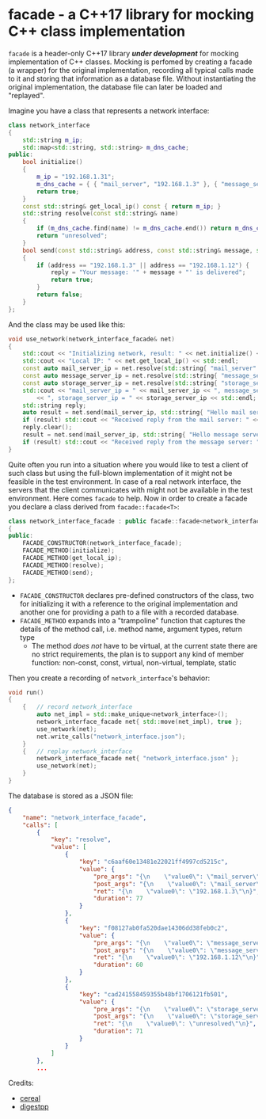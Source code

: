 # facade - a C++17 library for mocking C++ class implementation

`facade` is a header-only C++17 library **_under development_** for mocking implementation of C++ classes.
Mocking is perfomed by creating a facade (a wrapper) for the original implementation, recording all typical calls made to it and storing that information as a database file. Without instantiating the original implementation, the database file can later be loaded and "replayed".

Imagine you have a class that represents a network interface:
```cpp
class network_interface
{
    std::string m_ip;
    std::map<std::string, std::string> m_dns_cache;
public:
    bool initialize()
    {
        m_ip = "192.168.1.31";
        m_dns_cache = { { "mail_server", "192.168.1.3" }, { "message_server", "192.168.1.12"} };
        return true;
    }
    const std::string& get_local_ip() const { return m_ip; }
    std::string resolve(const std::string& name)
    {
        if (m_dns_cache.find(name) != m_dns_cache.end()) return m_dns_cache[name];
        return "unresolved";
    }
    bool send(const std::string& address, const std::string& message, std::string& reply)
    {
        if (address == "192.168.1.3" || address == "192.168.1.12") {
            reply = "Your message: '" + message + "' is delivered";
            return true;
        }
        return false;
    }
};
```
And the class may be used like this:
```cpp
void use_network(network_interface_facade& net)
{
    std::cout << "Initializing network, result: " << net.initialize() << std::endl;
    std::cout << "Local IP: " << net.get_local_ip() << std::endl;
    const auto mail_server_ip = net.resolve(std::string{ "mail_server" });
    const auto message_server_ip = net.resolve(std::string{ "message_server" });
    const auto storage_server_ip = net.resolve(std::string{ "storage_server" });
    std::cout << "mail_server_ip = " << mail_server_ip << ", message_server_ip = " << message_server_ip
        << ", storage_server_ip = " << storage_server_ip << std::endl;
    std::string reply;
    auto result = net.send(mail_server_ip, std::string{ "Hello mail server!" }, reply);
    if (result) std::cout << "Received reply from the mail server: " << reply << std::endl;
    reply.clear();
    result = net.send(mail_server_ip, std::string{ "Hello message server!" }, reply);
    if (result) std::cout << "Received reply from the message server: " << reply << std::endl;
}
```
Quite often you run into a situation where you would like to test a client of such class but using the full-blown implementation of it might not be feasible in the test environment. In case of a real network interface, the servers that the client communicates with might not be available in the test environment. Here comes `facade` to help.
Now in order to create a facade you declare a class derived from `facade::facade<T>`:
```cpp
class network_interface_facade : public facade::facade<network_interface>
{
public:
    FACADE_CONSTRUCTOR(network_interface_facade);
    FACADE_METHOD(initialize);
    FACADE_METHOD(get_local_ip);
    FACADE_METHOD(resolve);
    FACADE_METHOD(send);
};
```
* `FACADE_CONSTRUCTOR` declares pre-defined constructors of the class, two for initializing it with a reference to the original implementation and another one for providing a path to a file with a recorded database.
* `FACADE_METHOD` expands into a "trampoline" function that captures the details of the method call, i.e. method name, argument types, return type
  * The method *does not* have to be virtual, at the current state there are no strict requirements, the plan is to support any kind of member function: non-const, const, virtual, non-virtual, template, static
  
Then you create a recording of `network_interface`'s behavior:
```cpp
void run()
{
    {   // record network_interface
        auto net_impl = std::make_unique<network_interface>();
        network_interface_facade net{ std::move(net_impl), true };
        use_network(net);
        net.write_calls("network_interface.json");
    }
    {   // replay network_interface
        network_interface_facade net{ "network_interface.json" };
        use_network(net);
    }
}
```

The database is stored as a JSON file:

```json
{
    "name": "network_interface_facade",
    "calls": [
        {
            "key": "resolve",
            "value": [
                {
                    "key": "c6aaf60e13481e22021ff4997cd5215c",
                    "value": {
                        "pre_args": "{\n    \"value0\": \"mail_server\"\n}",
                        "post_args": "{\n    \"value0\": \"mail_server\"\n}",
                        "ret": "{\n    \"value0\": \"192.168.1.3\"\n}",
                        "duration": 77
                    }
                },
                {
                    "key": "f08127ab0fa520dae14306dd38feb0c2",
                    "value": {
                        "pre_args": "{\n    \"value0\": \"message_server\"\n}",
                        "post_args": "{\n    \"value0\": \"message_server\"\n}",
                        "ret": "{\n    \"value0\": \"192.168.1.12\"\n}",
                        "duration": 60
                    }
                },
                {
                    "key": "cad241558459355b48bf1706121fb501",
                    "value": {
                        "pre_args": "{\n    \"value0\": \"storage_server\"\n}",
                        "post_args": "{\n    \"value0\": \"storage_server\"\n}",
                        "ret": "{\n    \"value0\": \"unresolved\"\n}",
                        "duration": 71
                    }
                }
            ]
        },
        ...
```
Credits:
* [cereal](https://github.com/USCiLab/cereal)
* [digestpp](https://github.com/kerukuro/digestpp)
